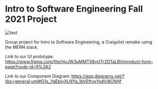 # Intro to Software Engineering Fall 2021 Project

![test](https://github.com/Free-Stuff-App/csc307project/github/workflows/node.js.yml)

Group project for Intro to Software Engineering, a Craigslist remake using the MERN stack.

Link to our UI prototype: https://www.figma.com/file/HoJW3uMMTX8vUTr2DTaLBV/product-form-page?node-id=9%3A2

Link to our Component Diagram: https://app.diagrams.net/?libs=general;uml#G1x_YaEbIvXLNYa_1bVEftvxYsdVj8CNHf
